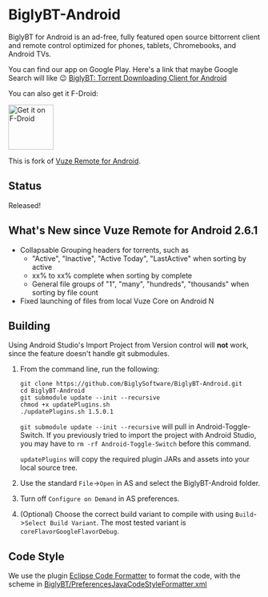 # BiglyBT-Android
BiglyBT for Android is an ad-free, fully featured open source bittorrent client and remote control optimized for phones, tablets, Chromebooks, and Android TVs.

You can find our app on Google Play.  Here's a link that maybe Google Search will like :wink: [BiglyBT: Torrent Downloading Client for Android](https://play.google.com/store/apps/details?id=com.biglybt.android.client) 

You can also get it F-Droid:

<a href="https://f-droid.org/packages/com.biglybt.android.client/" target="_blank">
<img src="https://f-droid.org/badge/get-it-on.png" alt="Get it on F-Droid" height="90"/></a>

This is fork of [Vuze Remote for Android](https://svn.vuze.com/public/android/remote/trunk/VuzeRemoteProject/).


## Status

Released!


## What's New since Vuze Remote for Android 2.6.1

* Collapsable Grouping headers for torrents, such as 
  * "Active", "Inactive", "Active Today", "LastActive" when sorting by active
  * xx% to xx% complete when sorting by complete
  * General file groups of "1", "many", "hundreds", "thousands" when sorting by file count
* Fixed launching of files from local Vuze Core on Android N


## Building

Using Android Studio's Import Project from Version control will **not** work, since the feature doesn't handle git submodules.

1. From the command line, run the following:

    ```
    git clone https://github.com/BiglySoftware/BiglyBT-Android.git
    cd BiglyBT-Android
    git submodule update --init --recursive
    chmod +x updatePlugins.sh
    ./updatePlugins.sh 1.5.0.1
    ```

    `git submodule update --init --recursive` will pull in Android-Toggle-Switch. If you previously tried to import the project with Android Studio, you may have to `rm -rf Android-Toggle-Switch` before this command.

    `updatePlugins` will copy the required plugin JARs and assets into your local source tree.

2. Use the standard `File`->`Open` in AS and select the BiglyBT-Android folder.

3. Turn off `Configure on Demand` in AS preferences.

4. (Optional) Choose the correct build variant to compile with using `Build`->`Select Build Variant`.  The most tested variant is `coreFlavorGoogleFlavorDebug`.


## Code Style

We use the plugin [Eclipse Code Formatter](https://plugins.jetbrains.com/plugin/6546-eclipse-code-formatter) to format the code, with the scheme in [BiglyBT/PreferencesJavaCodeStyleFormatter.xml](BiglyBT/PreferencesJavaCodeStyleFormatter.xml)
